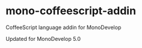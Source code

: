 mono-coffeescript-addin
=======================

CoffeeScript language addin for MonoDevelop

Updated for MonoDevelop 5.0
